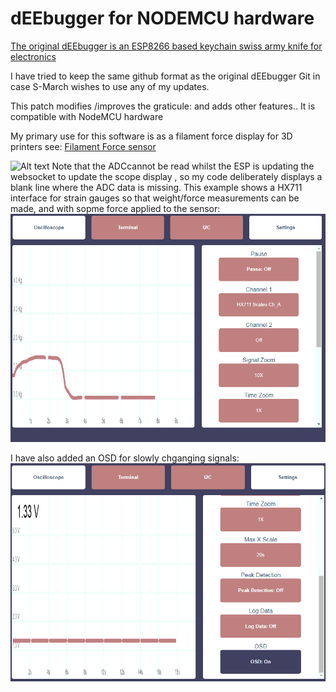 # dEEbugger for NODEMCU hardware
[The original dEEbugger is an ESP8266 based keychain swiss army knife for electronics](https://gfycat.com/OrneryPlushAbalone)

I have tried to keep the same github format as the original dEEbugger Git in case S-March wishes to use any of my updates.

This patch modifies /improves the graticule: and adds other features..
It is compatible with NodeMCU hardware 

My primary use for this software is as a filament force display for 3D printers see: [Filament Force sensor](https://www.thingiverse.com/thing:2429390)

![Alt text](/Pictures/30Hz%20sine%20wav.pnge "Revised Graticule")
Note that the ADCcannot be read whilst the ESP is updating the websocket to update the scope display , so my code deliberately displays a blank line where the ADC data is missing. 
This example shows a HX711 interface for strain gauges so that weight/force measurements can be made, and with sopme force applied to the sensor:
![Alt text](/Pictures/HX711%20channel%20showing%20signal%20gaps.png)

I have also added an OSD for slowly chganging signals:
![Alt text](/Pictures/OSD.png)






